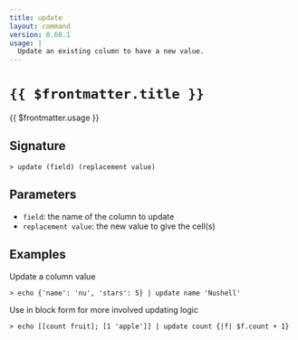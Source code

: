 ```yaml
---
title: update
layout: command
version: 0.60.1
usage: |
  Update an existing column to have a new value.
---
```


# `{{ $frontmatter.title }}`

<div style='white-space: pre-wrap;'>{{ $frontmatter.usage }}</div>

## Signature

`> update (field) (replacement value)`

## Parameters

- `field`: the name of the column to update
- `replacement value`: the new value to give the cell(s)

## Examples

Update a column value

```shell
> echo {'name': 'nu', 'stars': 5} | update name 'Nushell'
```

Use in block form for more involved updating logic

```shell
> echo [[count fruit]; [1 'apple']] | update count {|f| $f.count + 1}
```
